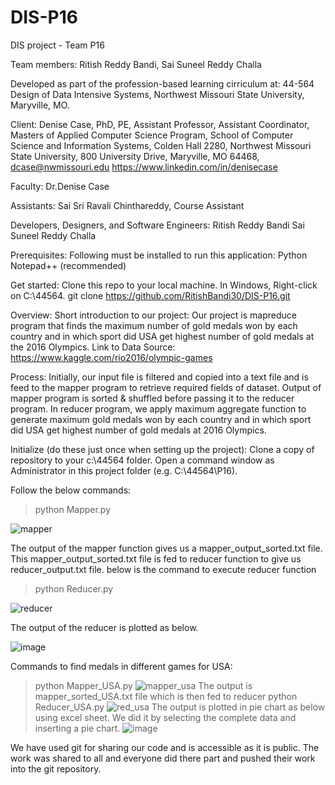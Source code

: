 # DIS-P16
DIS project - Team P16

Team members: 
Ritish Reddy Bandi, 
Sai Suneel Reddy Challa

Developed as part of the profession-based learning cirriculum at:
44-564 Design of Data Intensive Systems, Northwest Missouri State University, Maryville, MO.

Client:
Denise Case, PhD, PE, Assistant Professor, Assistant Coordinator, Masters of Applied Computer Science Program, School of Computer Science and Information Systems, Colden Hall 2280, Northwest Missouri State University, 800 University Drive, Maryville, MO 64468, dcase@nwmissouri.edu 
https://www.linkedin.com/in/denisecase

Faculty:
Dr.Denise Case

Assistants:
Sai Sri Ravali Chinthareddy, Course Assistant

Developers, Designers, and Software Engineers:
Ritish Reddy Bandi 
Sai Suneel Reddy Challa

Prerequisites:
Following must be installed to run this application:
Python
Notepad++ (recommended)

Get started:
Clone this repo to your local machine. 
In Windows, 
Right-click on C:\44564.
git clone https://github.com/RitishBandi30/DIS-P16.git

Overview:
Short introduction to our project:
Our project is mapreduce program that finds the maximum number of gold medals won by each country and in which sport did USA get highest number of gold medals at the  2016 Olympics.
Link to Data Source: https://www.kaggle.com/rio2016/olympic-games
 
Process:
Initially, our input file is filtered and copied into a text file and is feed to the mapper program to retrieve required fields of dataset. Output of mapper program is sorted & shuffled before passing it to the reducer program. In reducer program, we apply maximum aggregate function to generate maximum gold medals won by each country and in which sport did USA get highest number of gold medals at 2016 Olympics.

Initialize (do these just once when setting up the project):
Clone a copy of repository to your c:\44564 folder.
Open a command window as Administrator in this project folder (e.g. C:\44564\P16).

Follow the below commands:
>python Mapper.py

![mapper](https://cloud.githubusercontent.com/assets/22079666/25057731/046dc342-2138-11e7-8229-cb6fdb5f606f.PNG)

The output of the mapper function gives us a mapper_output_sorted.txt file.
This mapper_output_sorted.txt file is fed to reducer function to give us reducer_output.txt file.
below is the command to execute reducer function

>python Reducer.py

![reducer](https://cloud.githubusercontent.com/assets/22079666/25157718/9fc8b1ac-2468-11e7-8a95-6eef2833522e.PNG)

The output of the reducer is plotted as below.

![image](https://cloud.githubusercontent.com/assets/22079666/25060031/7cdb342a-2158-11e7-8760-1193c6c8848a.png)

Commands to find medals in different games for USA:
>python Mapper_USA.py
![mapper_usa](https://cloud.githubusercontent.com/assets/22079666/25060069/1668e366-215a-11e7-8b12-908812b40ece.PNG)
The output is mapper_sorted_USA.txt file which is then fed to reducer
>python Reducer_USA.py
![red_usa](https://cloud.githubusercontent.com/assets/22079666/25060070/166c367e-215a-11e7-8cf7-a29c4628668b.PNG)
The output is plotted in pie chart as below using excel sheet. We did it by selecting the complete data and inserting a pie chart.
![image](https://cloud.githubusercontent.com/assets/22079666/25060067/0d0c7508-215a-11e7-9b4e-a71c467d8bfc.png)

We have used git for sharing our code and is accessible as it is public. The work was shared to all and everyone did there part and pushed their work into the git repository.
